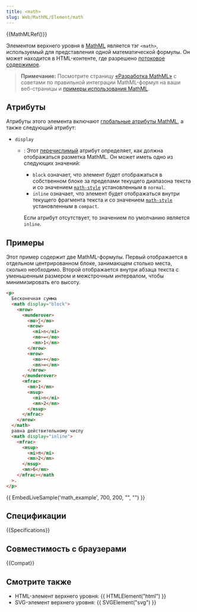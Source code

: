 ```yaml
---
title: <math>
slug: Web/MathML/Element/math
---
```


{{MathMLRef()}}

Элементом верхнего уровня в [MathML](/ru/docs/Web/MathML) является тэг `<math>`, используемый для представления одной математической формулы. Он может находится в HTML-контенте, где разрешено [потоковое содержимое](/ru/docs/Web/HTML/Content_categories#фразовый_контент).

> **Примечание:** Посмотрите страницу [«Разработка MathML»](/ru/docs/Web/MathML/Authoring#using_mathml) с советами по правильной интеграции MathML-формул на ваши веб-страницы и [примеры использования MathML](/ru/docs/Web/MathML/Examples).

## Атрибуты

Атрибуты этого элемента включают [глобальные атрибуты MathML](/ru/docs/Web/MathML/Global_attributes), а также следующий атрибут:

- `display`

  - : Этот [перечислимый](/ru/docs/Glossary/Enumerated) атрибут определяет, как должна отображаться разметка MathML. Он может иметь одно из следующих значений:

    - `block` означает, что элемент будет отображаться в собственном блоке за пределами текущего диапазона текста и со значением [`math-style`](/ru/docs/Web/CSS/math-style) установленным в `normal`.
    - `inline` означает, что элемент будет отображаться внутри текущего фрагмента текста и со значением [`math-style`](/ru/docs/Web/CSS/math-style) установленным в `compact`.

    Если атрибут отсутствует, то значением по умолчанию является `inline`.

## Примеры

Этот пример содержит две MathML-формулы. Первый отображается в отдельном центрированном блоке, занимающем столько места, сколько необходимо. Второй отображается внутри абзаца текста с уменьшенным размером и межстрочным интервалом, чтобы минимизировать его высоту.

```html
<p>
  Бесконечная сумма
  <math display="block">
    <mrow>
      <munderover>
        <mo>∑</mo>
        <mrow>
          <mi>n</mi>
          <mo>=</mo>
          <mn>1</mn>
        </mrow>
        <mrow>
          <mo>+</mo>
          <mn>∞</mn>
        </mrow>
      </munderover>
      <mfrac>
        <mn>1</mn>
        <msup>
          <mi>n</mi>
          <mn>2</mn>
        </msup>
      </mfrac>
    </mrow>
  </math>
  равна действительному числу
  <math display="inline">
    <mfrac>
      <msup>
        <mi>π</mi>
        <mn>2</mn>
      </msup>
      <mn>6</mn>
    </mfrac></math
  >.
</p>
```

{{ EmbedLiveSample('math_example', 700, 200, "", "") }}

## Спецификации

{{Specifications}}

## Совместимость с браузерами

{{Compat}}

## Смотрите также

- HTML-элемент верхнего уровня: {{ HTMLElement("html") }}
- SVG-элемент верхнего уровня: {{ SVGElement("svg") }}
